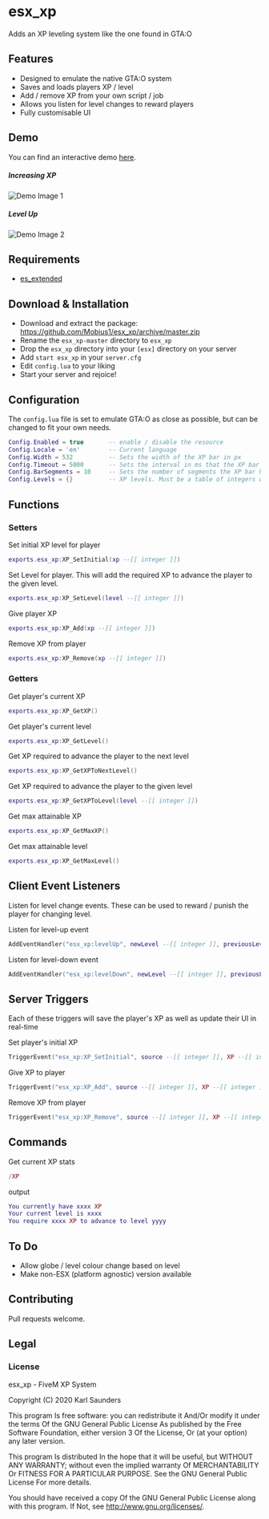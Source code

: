 # esx_xp
Adds an XP leveling system like the one found in GTA:O

## Features
* Designed to emulate the native GTA:O system
* Saves and loads players XP / level
* Add / remove XP from your own script / job
* Allows you listen for level changes to reward players
* Fully customisable UI

## Demo
You can find an interactive demo [here](https://codepen.io/Mobius1/full/yLeMwzO).

##### Increasing XP

![Demo Image 1](https://i.imgur.com/CpACt9s.gif)

##### Level Up

![Demo Image 2](https://i.imgur.com/uNPRGo5.gif)


## Requirements

* [es_extended](https://github.com/ESX-Org/es_extended)

## Download & Installation

* Download and extract the package: https://github.com/Mobius1/esx_xp/archive/master.zip
* Rename the `esx_xp-master` directory to `esx_xp`
* Drop the `esx_xp` directory into your `[esx]` directory on your server
* Add `start esx_xp` in your `server.cfg`
* Edit `config.lua` to your liking
* Start your server and rejoice!

## Configuration

The `config.lua` file is set to emulate GTA:O as close as possible, but can be changed to fit your own needs.

```lua
Config.Enabled = true       -- enable / disable the resource
Config.Locale = 'en'        -- Current language
Config.Width = 532          -- Sets the width of the XP bar in px
Config.Timeout = 5000       -- Sets the interval in ms that the XP bar is shown after updating
Config.BarSegments = 10     -- Sets the number of segments the XP bar has. Native GTA:O is 10
Config.Levels = {}          -- XP levels. Must be a table of integers with the first element being 0.
```

## Functions

### Setters

Set initial XP level for player
```lua
exports.esx_xp:XP_SetInitial(xp --[[ integer ]])
```

Set Level for player. This will add the required XP to advance the player to the given level.
```lua
exports.esx_xp:XP_SetLevel(level --[[ integer ]])
```

Give player XP
```lua
exports.esx_xp:XP_Add(xp --[[ integer ]])
```

Remove XP from player
```lua
exports.esx_xp:XP_Remove(xp --[[ integer ]])
```

### Getters

Get player's current XP
```lua
exports.esx_xp:XP_GetXP()
```

Get player's current level
```lua
exports.esx_xp:XP_GetLevel()
```

Get XP required to advance the player to the next level
```lua
exports.esx_xp:XP_GetXPToNextLevel()
```

Get XP required to advance the player to the given level
```lua
exports.esx_xp:XP_GetXPToLevel(level --[[ integer ]])
```

Get max attainable XP
```lua
exports.esx_xp:XP_GetMaxXP()
```

Get max attainable level
```lua
exports.esx_xp:XP_GetMaxLevel()
```

## Client Event Listeners

Listen for level change events. These can be used to reward / punish the player for changing level.

Listen for level-up event
```lua
AddEventHandler("esx_xp:levelUp", newLevel --[[ integer ]], previousLevel --[[ integer ]])
```
Listen for level-down event
```lua
AddEventHandler("esx_xp:levelDown", newLevel --[[ integer ]], previousLevel --[[ integer ]])
```

## Server Triggers

Each of these triggers will save the player's XP as well as update their UI in real-time

Set player's initial XP
```lua
TriggerEvent("esx_xp:XP_SetInitial", source --[[ integer ]], XP --[[ integer ]])
```

Give XP to player
```lua
TriggerEvent("esx_xp:XP_Add", source --[[ integer ]], XP --[[ integer ]])
```

Remove XP from player
```lua
TriggerEvent("esx_xp:XP_Remove", source --[[ integer ]], XP --[[ integer ]])
```

## Commands
Get current XP stats
```lua
/XP
```
output
```lua
You currently have xxxx XP
Your current level is xxxx
You require xxxx XP to advance to level yyyy
```

## To Do
* Allow globe / level colour change based on level
* Make non-ESX (platform agnostic) version available

## Contributing
Pull requests welcome.

## Legal

### License

esx_xp - FiveM XP System

Copyright (C) 2020 Karl Saunders

This program Is free software: you can redistribute it And/Or modify it under the terms Of the GNU General Public License As published by the Free Software Foundation, either version 3 Of the License, Or (at your option) any later version.

This program Is distributed In the hope that it will be useful, but WITHOUT ANY WARRANTY; without even the implied warranty Of MERCHANTABILITY Or FITNESS FOR A PARTICULAR PURPOSE. See the GNU General Public License For more details.

You should have received a copy Of the GNU General Public License along with this program. If Not, see http://www.gnu.org/licenses/.
